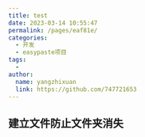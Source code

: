 ```yaml
---
title: test
date: 2023-03-14 10:55:47
permalink: /pages/eaf81e/
categories:
  - 开发
  - easypaste项目
tags:
  - 
author: 
  name: yangzhixuan
  link: https://github.com/747721653
---
```

## 建立文件防止文件夹消失